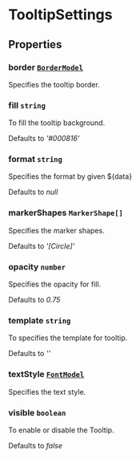 # TooltipSettings

## Properties

### border [`BorderModel`](./api-borderModel.html)

Specifies the tooltip border.

### fill `string`

To fill the tooltip background.

Defaults to *'#000816'*

### format `string`

Specifies the format by given ${data}

Defaults to *null*

### markerShapes `MarkerShape[]`

Specifies the marker shapes.

Defaults to *'[Circle]'*

### opacity `number`

Specifies the opacity for fill.

Defaults to *0.75*

### template `string`

To specifies the template for tooltip.

Defaults to *''*

### textStyle [`FontModel`](./api-fontModel.html)

Specifies the text style.

### visible `boolean`

To enable or disable the Tooltip.

Defaults to *false*
